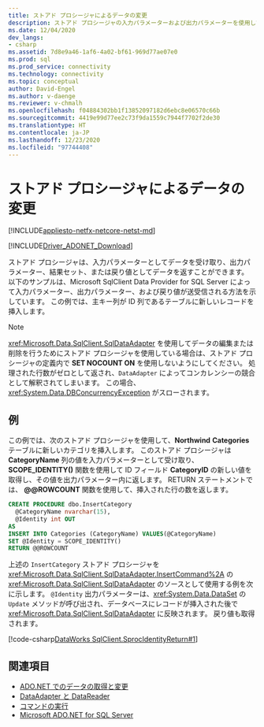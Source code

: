 ```yaml
---
title: ストアド プロシージャによるデータの変更
description: ストアド プロシージャの入力パラメーターおよび出力パラメーターを使用してデータベースに行を挿入し、新しい ID 値を返す方法について説明します。
ms.date: 12/04/2020
dev_langs:
- csharp
ms.assetid: 7d8e9a46-1af6-4a02-bf61-969d77ae07e0
ms.prod: sql
ms.prod_service: connectivity
ms.technology: connectivity
ms.topic: conceptual
author: David-Engel
ms.author: v-daenge
ms.reviewer: v-chmalh
ms.openlocfilehash: f04884302bb1f13852097182d6ebc8e06570c66b
ms.sourcegitcommit: 4419e99d77ee2c73f9da1559c7944f7702f2de30
ms.translationtype: HT
ms.contentlocale: ja-JP
ms.lasthandoff: 12/23/2020
ms.locfileid: "97744408"
---
```

# <a name="modify-data-with-stored-procedures"></a>ストアド プロシージャによるデータの変更

[!INCLUDE[appliesto-netfx-netcore-netst-md](../../includes/appliesto-netfx-netcore-netst-md.md)]

[!INCLUDE[Driver_ADONET_Download](../../includes/driver_adonet_download.md)]

ストアド プロシージャは、入力パラメーターとしてデータを受け取り、出力パラメーター、結果セット、または戻り値としてデータを返すことができます。 以下のサンプルは、Microsoft SqlClient Data Provider for SQL Server によって入力パラメーター、出力パラメーター、および戻り値が送受信される方法を示しています。 この例では、主キー列が ID 列であるテーブルに新しいレコードを挿入します。

> [!NOTE]
> <xref:Microsoft.Data.SqlClient.SqlDataAdapter> を使用してデータの編集または削除を行うためにストアド プロシージャを使用している場合は、ストアド プロシージャの定義内で **SET NOCOUNT ON** を使用しないようにしてください。 処理された行数がゼロとして返され、`DataAdapter` によってコンカレンシーの競合として解釈されてしまいます。 この場合、<xref:System.Data.DBConcurrencyException> がスローされます。

## <a name="example"></a>例

この例では、次のストアド プロシージャを使用して、**Northwind** **Categories** テーブルに新しいカテゴリを挿入します。 このストアド プロシージャは **CategoryName** 列の値を入力パラメーターとして受け取り、**SCOPE_IDENTITY()** 関数を使用して ID フィールド **CategoryID** の新しい値を取得し、その値を出力パラメーター内に返します。 RETURN ステートメントでは、 **\@\@ROWCOUNT** 関数を使用して、挿入された行の数を返します。

```sql
CREATE PROCEDURE dbo.InsertCategory  
  @CategoryName nvarchar(15),  
  @Identity int OUT  
AS  
INSERT INTO Categories (CategoryName) VALUES(@CategoryName)  
SET @Identity = SCOPE_IDENTITY()  
RETURN @@ROWCOUNT  
```  

上述の `InsertCategory` ストアド プロシージャを <xref:Microsoft.Data.SqlClient.SqlDataAdapter.InsertCommand%2A> の <xref:Microsoft.Data.SqlClient.SqlDataAdapter> のソースとして使用する例を次に示します。 `@Identity` 出力パラメーターは、<xref:System.Data.DataSet> の `Update` メソッドが呼び出され、データベースにレコードが挿入された後で <xref:Microsoft.Data.SqlClient.SqlDataAdapter> に反映されます。 戻り値も取得されます。

[!code-csharp[DataWorks SqlClient.SprocIdentityReturn#1](~/../sqlclient/doc/samples/SqlDataAdapter_SPIdentityReturn.cs#1)]

## <a name="see-also"></a>関連項目

- [ADO.NET でのデータの取得と変更](retrieving-modifying-data.md)
- [DataAdapter と DataReader](dataadapters-datareaders.md)
- [コマンドの実行](execute-command.md)
- [Microsoft ADO.NET for SQL Server](microsoft-ado-net-sql-server.md)
